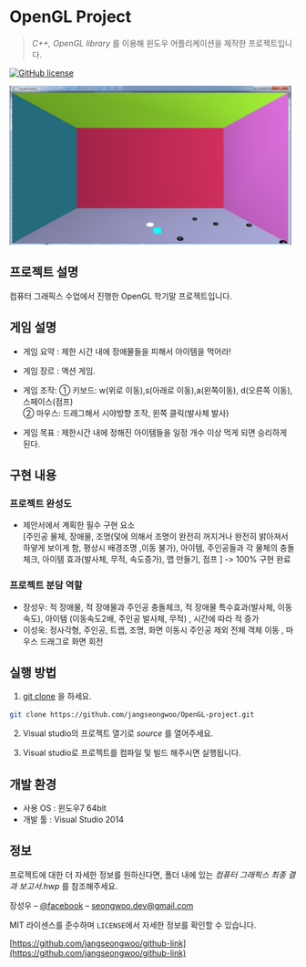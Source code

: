# OpenGL Project
> _C++, OpenGL library_  를 이용해 윈도우 어플리케이션을 제작한 프로젝트입니다.

[![GitHub license](https://img.shields.io/github/license/Day8/re-frame.svg)](license.txt)


<img align="center" src="images/1.png" width="500" height="281">

## 프로젝트 설명

컴퓨터 그래픽스 수업에서 진행한 OpenGL 학기말 프로젝트입니다.

## 게임 설명

- 게임 요약 : 제한 시간 내에 장애물들을 피해서 아이템을 먹어라!

- 게임 장르 : 액션 게임.

- 게임 조작: ① 키보드: w(위로 이동),s(아래로 이동),a(왼쪽이동), d(오른쪽 이동), 스페이스(점프)
<br>          ② 마우스: 드래그해서 시야방향 조작, 왼쪽 클릭(발사체 발사) 

- 게임 목표 : 제한시간 내에 정해진 아이템들을 일정 개수 이상 먹게 되면 승리하게 된다.

## 구현 내용

### 프로젝트 완성도

- 제안서에서 계획한 필수 구현 요소  <br>
[주인공 물체, 장애물, 조명(덫에 의해서 조명이 완전히 꺼지거나 완전히 밝아져서 하얗게 보이게 함, 평상시 배경조명 ,이동 불가), 아이템, 주인공들과 각 물체의 충돌체크, 아이템 효과(발사체, 무적, 속도증가), 맵 만들기, 점프 ] -> 100% 구현 완료


### 프로젝트 분담 역할

- 장성우: 적 장애물, 적 장애물과 주인공 충돌체크, 적 장애물 특수효과(발사체, 이동속도), 아이템 (이동속도2배, 주인공 발사체, 무적) , 시간에 따라 적 증가
- 이성욱: 정사각형, 주인공, 트랩, 조명, 화면 이동시 주인공 제외 전체 객체 이동 , 마우스 드래그로 화면 회전 

## 실행 방법


1. [git clone](https://github.com/jangseongwoo/OpenGL-project.git) 을 하세요.
```sh
git clone https://github.com/jangseongwoo/OpenGL-project.git
```

2. Visual studio의 프로젝트 열기로  _source_ 를  열어주세요.

3. Visual studio로 프로젝트를 컴파일 및 빌드 해주시면 실행됩니다.

## 개발 환경

- 사용 OS : 윈도우7 64bit
- 개발 툴 : Visual Studio 2014

## 정보

프로젝트에 대한 더 자세한 정보를 원하신다면,  폴더 내에 있는 _컴퓨터 그래픽스 최종 결과 보고서.hwp_ 를 참조해주세요.

장성우 – [@facebook](https://www.facebook.com/profile.php?id=100007028118707&ref=bookmarks) – seongwoo.dev@gmail.com

MIT 라이센스를 준수하며 ``LICENSE``에서 자세한 정보를 확인할 수 있습니다.

[https://github.com/jangseongwoo/github-link](https://github.com/jangseongwoo/github-link)

<!-- Markdown link & img dfn's -->
[npm-image]: https://img.shields.io/npm/v/datadog-metrics.svg?style=flat-square
[npm-url]: https://npmjs.org/package/datadog-metrics
[npm-downloads]: https://img.shields.io/npm/dm/datadog-metrics.svg?style=flat-square
[travis-image]: https://img.shields.io/travis/dbader/node-datadog-metrics/master.svg?style=flat-square
[travis-url]: https://travis-ci.org/dbader/node-datadog-metrics
[wiki]: https://github.com/yourname/yourproject/wiki

